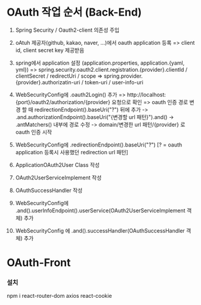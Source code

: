 # OAuth 작업 순서 (Back-End)
1. Spring Security / Oauth2-client 의존성 주입

2. oAtuh 제공자(github, kakao, naver, ...)에서 oauth application 등록
	=> client id, client secret key 제공받음

3. spring에서 application 설정 (application.properties, application.{yaml, yml})
	=> spring.security.oauth2.client.registration.{provider}.clientId / clientSecret / redirectUri / scope
	=> spring.provider.{provider}.authorizatin-uri / token-uri / user-info-uri

4. WebSecurityConfig에 .oauth2Login() 추가
  => http://localhost:{port}/oauth2/authorization/{provider} 요청으로 확인
  => oauth 인증 경로 변경 할 때 redirectionEndpoint().baseUri("?") 뒤에 추가
    -> .and.authorizationEndpoint().baseUri("{변경할 url 패턴}").and()
    -> .antMatchers() 내부에 경로 수정
    -> domain/변경한 url 패턴/{provider} 로 oauth 인증 시작

5. WebSecurityConfig에 .redirectionEndpoint().baseUri("?") [? = oauth application 등록시 사용했던 redirection url 패턴]

6. ApplicationOAuth2User Class 작성

7. OAuth2UserServiceImplement 작성

8. OAuthSuccessHandler 작성

9. WebSecurityConfig에 .and().userInfoEndpoint().userService(OAuth2UserServiceImplement 객체) 추가

10. WebSecurityConfig 에 .and().successHandler(OAuthSuccessHandler 객체) 추가

# OAuth-Front
### 설치
npm i react-router-dom axios react-cookie
